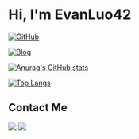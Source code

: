 # Hi, I'm EvanLuo42

[![GitHub](https://img.shields.io/badge/dynamic/json?logo=github&label=GitHub&labelColor=495867&color=495867&query=%24.data.totalSubs&url=https%3A%2F%2Fapi.spencerwoo.com%2Fsubstats%2F%3Fsource%3Dgithub%26queryKey%3Dhayschan&style=flat-square)](https://github.com/EvanLuo42)

[![Blog](https://img.shields.io/website?url=https%3A%2F%2Fwww.phakel.cn)](https://www.phakel.cn)

[![Anurag's GitHub stats](https://github-readme-stats.vercel.app/api?username=EvanLuo42)](https://github.com/anuraghazra/github-readme-stats)

[![Top Langs](https://github-readme-stats.vercel.app/api/top-langs/?username=EvanLuo42?layout=compact)](https://github.com/anuraghazra/github-readme-stats)

## Contact Me
<a href="https://t.me/lzy_0402"><img src="https://img.shields.io/badge/Telegram-2CA5E0?style=for-the-badge&logo=telegram&logoColor=white" /></a>
<a href="https://twitter.com/lzy_0402"><img src="https://img.shields.io/badge/Twitter-1DA1F2?style=for-the-badge&logo=twitter&logoColor=white" /></a>
